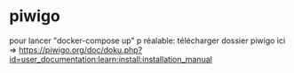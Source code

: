 # piwigo

pour lancer "docker-compose up" p
réalable: télécharger dossier piwigo ici => https://piwigo.org/doc/doku.php?id=user_documentation:learn:install:installation_manual
